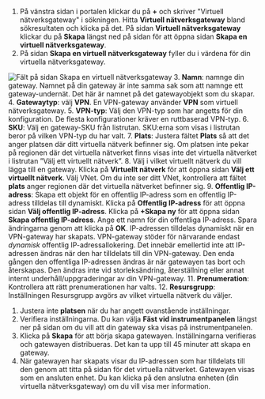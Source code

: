 1. På vänstra sidan i portalen klickar du på **+** och skriver "Virtuell nätverksgateway" i sökningen. Hitta **Virtuell nätverksgateway** bland sökresultaten och klicka på det. På sidan **Virtuell nätverksgateway** klickar du på **Skapa** längst ned på sidan för att öppna sidan **Skapa en virtuell nätverksgateway**.
2. På sidan **Skapa en virtuell nätverksgateway** fyller du i värdena för din virtuella nätverksgateway.

  ![Fält på sidan Skapa en virtuell nätverksgateway](./media/vpn-gateway-add-gw-rm-portal-include/gw.png "Fält på sidan Skapa en virtuell nätverksgateway")
3. **Namn**: namnge din gateway. Namnet på din gateway är inte samma sak som att namnge ett gateway-undernät. Det här är namnet på det gatewayobjekt som du skapar.
4. **Gatewaytyp**: välj **VPN**. En VPN-gateway använder **VPN** som virtuell nätverksgateway.
5. **VPN-typ**: Välj den VPN-typ som har angetts för din konfiguration. De flesta konfigurationer kräver en ruttbaserad VPN-typ.
6. **SKU**: Välj en gateway-SKU från listrutan. SKU:erna som visas i listrutan beror på vilken VPN-typ du har valt.
7. **Plats**: Justera fältet **Plats** så att det anger platsen där ditt virtuella nätverk befinner sig. Om platsen inte pekar på regionen där det virtuella nätverket finns visas inte det virtuella nätverket i listrutan ”Välj ett virtuellt nätverk”.
8. Välj i vilket virtuellt nätverk du vill lägga till en gateway. Klicka på **Virtuellt nätverk** för att öppna sidan **Välj ett virtuellt nätverk**. Välj VNet. Om du inte ser ditt VNet, kontrollera att fältet **plats** anger regionen där det virtuella nätverket befinner sig.
9. **Offentlig IP-adress**: Skapa ett objekt för en offentlig IP-adress som en offentlig IP-adress tilldelas till dynamiskt. Klicka på **Offentlig IP-adress** för att öppna sidan **Välj offentlig IP-adress**. Klicka på **+Skapa ny** för att öppna sidan **Skapa offentlig IP-adress**. Ange ett namn för din offentliga IP-adress. Spara ändringarna genom att klicka på **OK**. IP-adressen tilldelas dynamiskt när en VPN-gateway har skapats. VPN-gateway stöder för närvarande endast *dynamisk* offentlig IP-adressallokering. Det innebär emellertid inte att IP-adressen ändras när den har tilldelats till din VPN-gateway. Den enda gången den offentliga IP-adressen ändras är när gatewayen tas bort och återskapas. Den ändras inte vid storleksändring, återställning eller annat internt underhåll/uppgraderingar av din VPN-gateway.
11. **Prenumeration**: Kontrollera att rätt prenumerationen har valts.
12. **Resursgrupp**: Inställningen Resursgrupp avgörs av vilket virtuella nätverk du väljer.
1. Justera inte **platsen** när du har angett ovanstående inställningar.
2. Verifiera inställningarna. Du kan välja **Fäst vid instrumentpanelen** längst ner på sidan om du vill att din gateway ska visas på instrumentpanelen.
3. Klicka på **Skapa** för att börja skapa gatewayen. Inställningarna verifieras och gatewayen distribueras. Det kan ta upp till 45 minuter att skapa en gateway.
4. När gatewayen har skapats visar du IP-adressen som har tilldelats till den genom att titta på sidan för det virtuella nätverket. Gatewayen visas som en ansluten enhet. Du kan klicka på den anslutna enheten (din virtuella nätverksgateway) om du vill visa mer information.